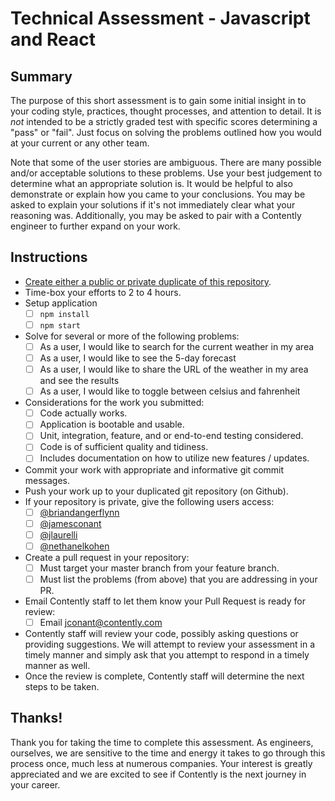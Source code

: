 # Technical Assessment - Javascript and React

## Summary

The purpose of this short assessment is to gain some initial insight in to your
coding style, practices, thought processes, and attention to detail. It is
_not_ intended to be a strictly graded test with specific scores determining
a "pass" or "fail". Just focus on solving the problems outlined how you would
at your current or any other team.

Note that some of the user stories are ambiguous. There are many possible and/or
acceptable solutions to these problems. Use your best judgement to determine
what an appropriate solution is. It would be helpful to also demonstrate or 
explain how you came to your conclusions. You may be asked to explain your
solutions if it's not immediately clear what your reasoning was. Additionally,
you may be asked to pair with a Contently engineer to further expand on your
work.

## Instructions

- [Create either a public or private duplicate of this repository](https://help.github.com/en/github/creating-cloning-and-archiving-repositories/duplicating-a-repository).
- Time-box your efforts to 2 to 4 hours.
- Setup application
    - [ ] `npm install`
    - [ ] `npm start`
- Solve for several or more of the following problems:
    - [ ] As a user, I would like to search for the current weather in my area
    - [ ] As a user, I would like to see the 5-day forecast
    - [ ] As a user, I would like to share the URL of the weather in my area 
        and see the results
    - [ ] As a user, I would like to toggle between celsius and fahrenheit
- Considerations for the work you submitted:
    - [ ] Code actually works.
    - [ ] Application is bootable and usable.
    - [ ] Unit, integration, feature, and or end-to-end testing considered.
    - [ ] Code is of sufficient quality and tidiness.
    - [ ] Includes documentation on how to utilize new features / updates.
- Commit your work with appropriate and informative git commit messages.
- Push your work up to your duplicated git repository (on Github).
- If your repository is private, give the following users access:
    - [ ] [@briandangerflynn](https://github.com/briandangerflynn)
    - [ ] [@jamesconant](https://github.com/jamesconant/)
    - [ ] [@jlaurelli](https://github.com/jlaurelli)
    - [ ] [@nethanelkohen](https://github.com/nethanelkohen)
- Create a pull request in your repository:
    - [ ] Must target your master branch from your feature branch.
    - [ ] Must list the problems (from above) that you are addressing in your 
        PR.
- Email Contently staff to let them know your Pull Request is ready for review:
    - [ ] Email [jconant@contently.com](jconant@contently.com)
- Contently staff will review your code, possibly asking questions or providing
    suggestions. We will attempt to review your assessment in a timely manner
    and simply ask that you attempt to respond in a timely manner as well.
- Once the review is complete, Contently staff will determine the next steps to
    be taken.
    
## Thanks!

Thank you for taking the time to complete this assessment. As engineers,
ourselves, we are sensitive to the time and energy it takes to go through this
process once, much less at numerous companies. Your interest is greatly
appreciated and we are excited to see if Contently is the next journey in your
career.
